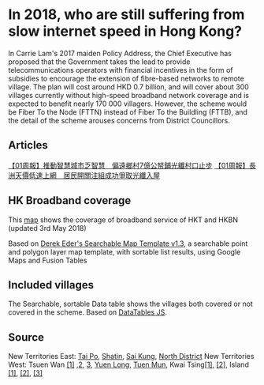 In 2018, who are still suffering from slow internet speed in Hong Kong?
========================

In Carrie Lam's 2017 maiden Policy Address, the Chief Executive has proposed that the Government takes the lead to provide telecommunications operators with financial incentives in the form of subsidies to encourage the extension of fibre-based networks to remote village. The plan will cost around HKD 0.7 billion, and will cover about 300 villages currently without high-speed broadband network coverage and is expected to benefit nearly 170 000 villagers. However, the scheme would be Fiber To the Node (FTTN) instead of Fiber To the Buildling (FTTB), and the detail of the scheme arouses concerns from District Councillors.

## Articles
[【01周報】推動智慧城市乏智慧　偏遠鄉村7億公帑鋪光纖村口止步](https://www.hk01.com/articles/185892)
[【01周報】長洲天價低速上網　居民開關注組成功爭取光纖入屋](https://www.hk01.com/articles/185903)

## HK Broadband coverage
This [map](http://hk01data.github.io/broadband/) shows the coverage of broadband service of HKT and HKBN (updated 3rd May 2018)

Based on [Derek Eder's Searchable Map Template v1.3](http://derekeder.com/searchable_map_template/), a searchable point and polygon layer map template, with sortable list results, using Google Maps and Fusion Tables

## Included villages
The Searchable, sortable Data table shows the villages both covered or not covered in the scheme.
Based on [DataTables JS](https://datatables.net/).

## Source
New Territories East:
[Tai Po](http://www.districtcouncils.gov.hk/tp/doc/2016_2019/tc/dc_meetings_doc/14020/TPDC_2018_10.pdf), [Shatin](http://www.districtcouncils.gov.hk/st/doc/2016_2019/tc/committee_meetings_doc/DHC/13871/st_dhc_2018_011_tcannex.pdf), [Sai Kung](http://www.districtcouncils.gov.hk/sk/doc/2016_2019/tc/committee_meetings_doc/hehc/14314/SK_hehc_2018_029_TC.pdf), [North District](http://www.districtcouncils.gov.hk/north/doc/2016_2019/tc/committee_meetings_doc/dmweic/13734/n_dmweic_2018_014_ch_v2.pdf)
New Territories West:
Tsuen Wan [[1]](http://www.districtcouncils.gov.hk/tw/doc/2016_2019/tc/dc_meetings_doc/13960/TWDC_Paper_No_142_1718_Annex1.pdf) ,[2](http://www.districtcouncils.gov.hk/tw/doc/2016_2019/tc/dc_meetings_doc/13960/TWDC_Paper_No_142_1718_Annex2.pdf), [3](http://www.districtcouncils.gov.hk/tw/doc/2016_2019/tc/dc_meetings_doc/13960/TWDC_Paper_No_142_1718_Annex3.pdf), [Yuen Long](http://www.districtcouncils.gov.hk/yl/doc/2016_2019/tc/committee_meetings_doc/tp_dc/14167/tpdc_2018_003.pdf), [Tuen Mun](http://www.districtcouncils.gov.hk/tm/doc/2016_2019/tc/committee_meetings_doc/cihc/14077/cihc_2018_009.pdf), Kwai Tsing[[1]](http://www.districtcouncils.gov.hk/kwt/doc/2016_2019/tc/committee_meetings_doc/DFMC/14145/11_D_2018_AnnexI.pdf), [[2]](http://www.districtcouncils.gov.hk/kwt/doc/2016_2019/tc/committee_meetings_doc/DFMC/14145/11_D_2018_AnnexII.pdf), Island [[1]](http://www.districtcouncils.gov.hk/island/doc/2016_2019/tc/dc_meetings_doc/13577/IS_2018_27_A1_TC.pdf), [[2]](http://www.districtcouncils.gov.hk/island/doc/2016_2019/tc/dc_meetings_doc/13577/IS_2018_27_A2_TC.pdf), [[3]](http://www.districtcouncils.gov.hk/island/doc/2016_2019/tc/dc_meetings_doc/13577/IS_2018_27_A3_TC.pdf)